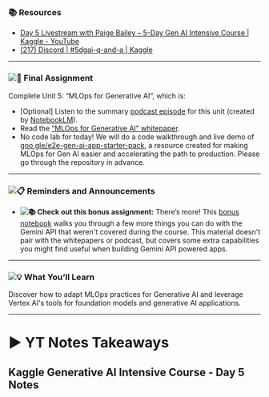 ### 📚 **Resources**

* [Day 5 Livestream with Paige Bailey – 5-Day Gen AI Intensive Course | Kaggle - YouTube](https://www.youtube.com/watch?v=uCFW0i9xrBc&list=PLqFaTIg4myu-b1PlxitQdY0UYIbys-2es&index=5&pp=iAQB)
* [(217) Discord | #5dgai-q-and-a | Kaggle](https://discord.com/channels/1101210829807956100/1303438695143178251)

---

### **![🎒](https://fonts.gstatic.com/s/e/notoemoji/15.1/1f392/32.png) Final Assignment**

Complete Unit 5: “MLOps for Generative AI”, which is:

* [Optional] Listen to the summary [podcast episode](https://www.youtube.com/watch?v=k9S6IhiUUj4) for this unit (created by [NotebookLM](https://notebooklm.google/)).
* Read the [“MLOps for Generative AI” whitepaper](https://www.kaggle.com/whitepaper-operationalizing-generative-ai-on-vertex-ai-using-mlops).
* No code lab for today! We will do a code walkthrough and live demo of [goo.gle/e2e-gen-ai-app-starter-pack](https://github.com/GoogleCloudPlatform/generative-ai/tree/main/gemini/sample-apps/e2e-gen-ai-app-starter-pack), a resource created for making MLOps for Gen AI easier and accelerating the path to production. Please go through the repository in advance.

---

### **![📋](https://fonts.gstatic.com/s/e/notoemoji/15.1/1f4cb/32.png) Reminders and Announcements**

* **![📚](https://fonts.gstatic.com/s/e/notoemoji/15.1/1f4da/32.png) Check out this bonus assignment:** There’s more! This [bonus notebook](https://notifications.googleapis.com/email/redirect?t=AFG8qyWeDq6DicGgtlPDY16R0mHxfvgEglWPr0sj4qwJ-LpTAR90Bpw5gldLjgKqBr3HJTu-kQ5905KHkqfRWh_3C8KQTGisN6wOS6HsyEMHy52W6RYpUZ4u7EJia3PlCEsNwvNWSaP9icDm7pktH9Nfb-cxIByXXuflEgROQdF_T0puloyxguLYvt69i4-r3pd4M4R7XdEonVmkPy8QPZOVc9l2cBWhjtFcwsflg9VLGC17KAb87L7HlclGC-rXNdkpi6PO&r=eJwFwcENwCAIAMCJkH-3oUrVWMUAxrp974r7tAtx7x0a5fxyiNIxSmLspK1aYWW8ZSyDRAf4cyWgWeFh8qVs4AKuB38s5xwr&s=ALHZ2r7DnBog2oc7aXo0T6g3EofF) walks you through a few more things you can do with the Gemini API that weren't covered during the course. This material doesn't pair with the whitepapers or podcast, but covers some extra capabilities you might find useful when building Gemini API powered apps.

---

### **![💡](https://fonts.gstatic.com/s/e/notoemoji/15.1/1f4a1/32.png) What You’ll Learn**

Discover how to adapt MLOps practices for Generative AI and leverage Vertex AI's tools for foundation models and generative AI applications.

---



# ▶️ YT Notes Takeaways

## Kaggle Generative AI Intensive Course - Day 5 Notes
